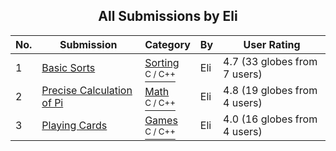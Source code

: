 ﻿<div align="center">

## All Submissions by Eli

</div>

No.  | Submission | Category | By   | User Rating
---- | ---------- | -------- | ---- | -----------
1 | [Basic Sorts<br />](https://github.com/Planet-Source-Code/eli-basic-sorts__3-364) | [Sorting<br /><sup>C / C++</sup>](../ByCategory/sorting__3-24.md) | Eli | 4.7 (33 globes from 7 users)
2 | [Precise Calculation of Pi<br />](https://github.com/Planet-Source-Code/eli-precise-calculation-of-pi__3-360) | [Math<br /><sup>C / C++</sup>](../ByCategory/math__3-12.md) | Eli | 4.8 (19 globes from 4 users)
3 | [Playing Cards<br />](https://github.com/Planet-Source-Code/eli-playing-cards__3-361) | [Games<br /><sup>C / C++</sup>](../ByCategory/games__3-13.md) | Eli | 4.0 (16 globes from 4 users)
